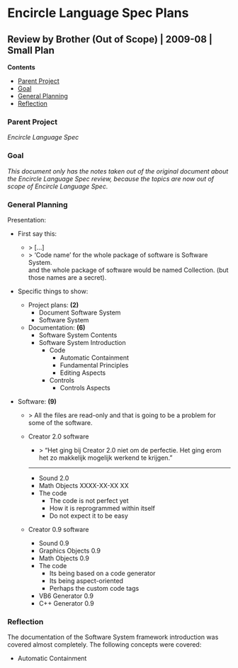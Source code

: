 ﻿Encircle Language Spec Plans
============================

Review by Brother (Out of Scope) | 2009-08 | Small Plan
-------------------------------------------------------

__Contents__

- [Parent Project](#parent-project)
- [Goal](#goal)
- [General Planning](#general-planning)
- [Reflection](#reflection)

### Parent Project

*Encircle Language Spec*

### Goal

*This document only has the notes taken out of the original document about the Encircle Language Spec review, because the topics are now out of scope of Encircle Language Spec.* 

### General Planning

Presentation:

- First say this:
    - \> [...]   
    - \> ‘Code name’ for the whole package of software is Software System.  
    and the whole package of software would be named Collection. (but those names are a secret).

- Specific things to show:
    - Project plans: __(2)__
        - Document Software System
        - Software System
    - Documentation: __(6)__
        - Software System Contents
        - Software System Introduction
            - Code
                - Automatic Containment
                - Fundamental Principles
                - Editing Aspects
            - Controls
                - Controls Aspects

- Software: __(9)__
    - \> All the files are read-only and that is going to be a problem for some of the software.
    - Creator 2.0 software
        - \> “Het ging bij Creator 2.0 niet om de perfectie. Het ging erom het zo makkelijk mogelijk werkend te krijgen.”
        -----
        - Sound 2.0
        - Math Objects XXXX-XX-XX XX
        - The code
            - The code is not perfect yet
            - How it is reprogrammed within itself
            - Do not expect it to be easy

    - Creator 0.9 software
        - Sound 0.9
        - Graphics Objects 0.9
        - Math Objects 0.9
        - The code
            - Its being based on a code generator
            - Its being aspect-oriented
            - Perhaps the custom code tags
        - VB6 Generator 0.9
        - C++ Generator 0.9

### Reflection

The documentation of the Software System framework introduction was covered almost completely.
The following concepts were covered:

- Automatic Containment